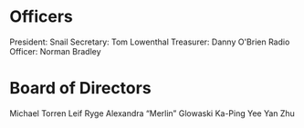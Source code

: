 Officers
========

President: Snail
Secretary: Tom Lowenthal
Treasurer: Danny O'Brien
Radio Officer: Norman Bradley


Board of Directors
==================

Michael Torren
Leif Ryge
Alexandra “Merlin” Glowaski
Ka-Ping Yee
Yan Zhu